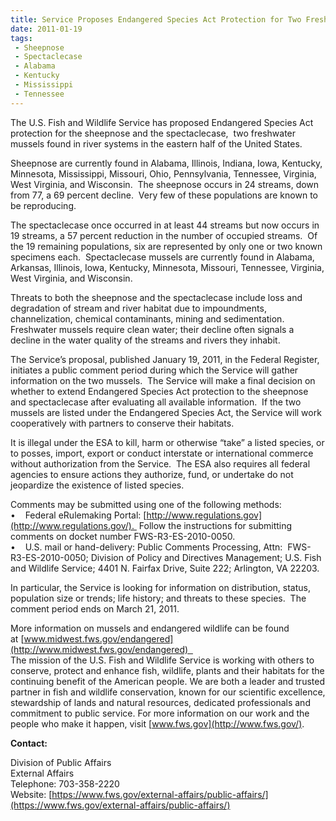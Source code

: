 ```yaml
---
title: Service Proposes Endangered Species Act Protection for Two Freshwater Mussels
date: 2011-01-19
tags:
 - Sheepnose
 - Spectaclecase
 - Alabama
 - Kentucky
 - Mississippi
 - Tennessee
---
```


The U.S. Fish and Wildlife Service has proposed Endangered Species Act protection for the sheepnose and the spectaclecase,  two freshwater mussels found in river systems in the eastern half of the United States.    

Sheepnose are currently found in Alabama, Illinois, Indiana, Iowa, Kentucky, Minnesota, Mississippi, Missouri, Ohio, Pennsylvania, Tennessee, Virginia, West Virginia, and Wisconsin.  The sheepnose occurs in 24 streams, down from 77, a 69 percent decline.  Very few of these populations are known to be reproducing.    

The spectaclecase once occurred in at least 44 streams but now occurs in 19 streams, a 57 percent reduction in the number of occupied streams.  Of the 19 remaining populations, six are represented by only one or two known specimens each.  Spectaclecase mussels are currently found in Alabama, Arkansas, Illinois, Iowa, Kentucky, Minnesota, Missouri, Tennessee, Virginia, West Virginia, and Wisconsin.  

Threats to both the sheepnose and the spectaclecase include loss and degradation of stream and river habitat due to impoundments, channelization, chemical contaminants, mining and sedimentation.  Freshwater mussels require clean water; their decline often signals a decline in the water quality of the streams and rivers they inhabit.  

The Service’s proposal, published January 19, 2011, in the Federal Register, initiates a public comment period during which the Service will gather information on the two mussels.  The Service will make a final decision on whether to extend Endangered Species Act protection to the sheepnose and spectaclecase after evaluating all available information.  If the two mussels are listed under the Endangered Species Act, the Service will work cooperatively with partners to conserve their habitats.   

It is illegal under the ESA to kill, harm or otherwise “take” a listed species, or to posses, import, export or conduct interstate or international commerce without authorization from the Service.  The ESA also requires all federal agencies to ensure actions they authorize, fund, or undertake do not jeopardize the existence of listed species.    

Comments may be submitted using one of the following methods:   
•    Federal eRulemaking Portal: [http://www.regulations.gov](http://www.regulations.gov/).  Follow the instructions for submitting comments on docket number FWS-R3-ES-2010-0050.  
•    U.S. mail or hand-delivery: Public Comments Processing, Attn:  FWS-R3-ES-2010-0050; Division of Policy and Directives Management; U.S. Fish and Wildlife Service; 4401 N. Fairfax Drive, Suite 222; Arlington, VA 22203\.    

In particular, the Service is looking for information on distribution, status, population size or trends; life history; and threats to these species.  The comment period ends on March 21, 2011\.    

More information on mussels and endangered wildlife can be found at [www.midwest.fws.gov/endangered](http://www.midwest.fws.gov/endangered)    
The mission of the U.S. Fish and Wildlife Service is working with others to conserve, protect and enhance fish, wildlife, plants and their habitats for the continuing benefit of the American people. We are both a leader and trusted partner in fish and wildlife conservation, known for our scientific excellence, stewardship of lands and natural resources, dedicated professionals and commitment to public service. For more information on our work and the people who make it happen, visit [www.fws.gov](http://www.fws.gov/).

**Contact:**

Division of Public Affairs  
External Affairs  
Telephone: 703-358-2220  
Website: [https://www.fws.gov/external-affairs/public-affairs/](https://www.fws.gov/external-affairs/public-affairs/)
